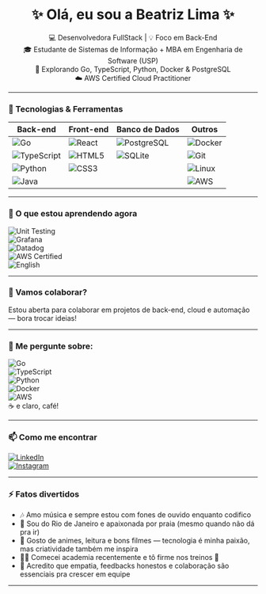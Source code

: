 <h1 align="center">✨ Olá, eu sou a Beatriz Lima ✨</h1>

<p align="center">
  💻 Desenvolvedora FullStack | 💡 Foco em Back-End <br>
  🎓 Estudante de Sistemas de Informação + MBA em Engenharia de Software (USP) <br>
  🚀 Explorando Go, TypeScript, Python, Docker & PostgreSQL <br>
  ☁️ AWS Certified Cloud Practitioner 
</p>

---

### 🚀 Tecnologias & Ferramentas

| Back-end        | Front-end        | Banco de Dados | Outros           |
|-----------------|------------------|----------------|------------------|
| ![Go](https://img.shields.io/badge/-Go-00ADD8?logo=go&logoColor=white&style=flat) | ![React](https://img.shields.io/badge/-React-61DAFB?logo=react&logoColor=white&style=flat) | ![PostgreSQL](https://img.shields.io/badge/-PostgreSQL-336791?logo=postgresql&logoColor=white&style=flat) | ![Docker](https://img.shields.io/badge/-Docker-2496ED?logo=docker&logoColor=white&style=flat) |
| ![TypeScript](https://img.shields.io/badge/-TypeScript-3178C6?logo=typescript&logoColor=white&style=flat) | ![HTML5](https://img.shields.io/badge/-HTML5-E34F26?logo=html5&logoColor=white&style=flat) | ![SQLite](https://img.shields.io/badge/-SQLite-003B57?logo=sqlite&logoColor=white&style=flat) | ![Git](https://img.shields.io/badge/-Git-F05032?logo=git&logoColor=white&style=flat) |
| ![Python](https://img.shields.io/badge/-Python-3776AB?logo=python&logoColor=white&style=flat) | ![CSS3](https://img.shields.io/badge/-CSS3-1572B6?logo=css3&logoColor=white&style=flat) | | ![Linux](https://img.shields.io/badge/-Linux-FCC624?logo=linux&logoColor=black&style=flat) |
| ![Java](https://img.shields.io/badge/-Java-007396?logo=java&logoColor=white&style=flat) | | | ![AWS](https://img.shields.io/badge/-AWS-232F3E?logo=amazonaws&logoColor=white&style=flat) |

---

### 🌱 O que estou aprendendo agora  

![Unit Testing](https://img.shields.io/badge/Testing-Unit%20%26%20Integration-brightgreen)  
![Grafana](https://img.shields.io/badge/-Grafana-FF682D?logo=grafana&logoColor=white&style=flat)  
![Datadog](https://img.shields.io/badge/-Datadog-3000B1?logo=datadog&logoColor=white&style=flat)  
![AWS Certified](https://img.shields.io/badge/AWS%20Certified-Cloud%20Practitioner-232F3E?logo=amazonaws&logoColor=white&style=flat)  
![English](https://img.shields.io/badge/English-Technical-blue)  

---

### 🤝 Vamos colaborar?  

Estou aberta para colaborar em projetos de back-end, cloud e automação — bora trocar ideias!  

---

### 💬 Me pergunte sobre:  

![Go](https://img.shields.io/badge/-Go-00ADD8?logo=go&logoColor=white&style=flat)  
![TypeScript](https://img.shields.io/badge/-TypeScript-3178C6?logo=typescript&logoColor=white&style=flat)  
![Python](https://img.shields.io/badge/-Python-3776AB?logo=python&logoColor=white&style=flat)  
![Docker](https://img.shields.io/badge/-Docker-2496ED?logo=docker&logoColor=white&style=flat)  
![AWS](https://img.shields.io/badge/-AWS-232F3E?logo=amazonaws&logoColor=white&style=flat)  
☕ e claro, café!  

---

### 📫 Como me encontrar  

[![LinkedIn](https://img.shields.io/badge/-Beatriz%20Lima-0077B5?style=flat&logo=linkedin&logoColor=white)](https://www.linkedin.com/in/beatrizdlima)  
[![Instagram](https://img.shields.io/badge/-@beatrizdlimm-E4405F?style=flat&logo=instagram&logoColor=white)](https://www.instagram.com/beatrizdlimm)  

---

### ⚡ Fatos divertidos  

- 🎶 Amo música e sempre estou com fones de ouvido enquanto codifico
- 🌊 Sou do Rio de Janeiro e apaixonada por praia (mesmo quando não dá pra ir)
- 📖 Gosto de animes, leitura e bons filmes — tecnologia é minha paixão, mas criatividade também me inspira
- 🏋️‍♀️ Comecei academia recentemente e tô firme nos treinos 💪
- 🤝 Acredito que empatia, feedbacks honestos e colaboração são essenciais pra crescer em equipe

---


